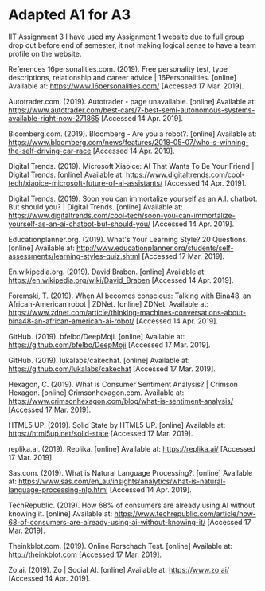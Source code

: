 # Adapted A1 for A3
IIT Assignment 3
I have used my Assignment 1 website due to full group drop out before end of semester, it not making logical sense to have a team profile on the website.

References
16personalities.com. (2019). Free personality test, type descriptions, relationship and career advice | 16Personalities. [online] Available at: https://www.16personalities.com/ [Accessed 17 Mar. 2019].

Autotrader.com. (2019). Autotrader - page unavailable. [online] Available at: https://www.autotrader.com/best-cars/7-best-semi-autonomous-systems-available-right-now-271865 [Accessed 14 Apr. 2019].

Bloomberg.com. (2019). Bloomberg - Are you a robot?. [online] Available at: https://www.bloomberg.com/news/features/2018-05-07/who-s-winning-the-self-driving-car-race [Accessed 14 Apr. 2019].

Digital Trends. (2019). Microsoft Xiaoice: AI That Wants To Be Your Friend | Digital Trends. [online] Available at: https://www.digitaltrends.com/cool-tech/xiaoice-microsoft-future-of-ai-assistants/ [Accessed 14 Apr. 2019].

Digital Trends. (2019). Soon you can immortalize yourself as an A.I. chatbot. But should you? | Digital Trends. [online] Available at: https://www.digitaltrends.com/cool-tech/soon-you-can-immortalize-yourself-as-an-ai-chatbot-but-should-you/ [Accessed 14 Apr. 2019].

Educationplanner.org. (2019). What's Your Learning Style? 20 Questions. [online] Available at: http://www.educationplanner.org/students/self-assessments/learning-styles-quiz.shtml [Accessed 17 Mar. 2019].

En.wikipedia.org. (2019). David Braben. [online] Available at: https://en.wikipedia.org/wiki/David_Braben [Accessed 14 Apr. 2019].

Foremski, T. (2019). When AI becomes conscious: Talking with Bina48, an African-American robot | ZDNet. [online] ZDNet. Available at: https://www.zdnet.com/article/thinking-machines-conversations-about-bina48-an-african-american-ai-robot/ [Accessed 14 Apr. 2019].

GitHub. (2019). bfelbo/DeepMoji. [online] Available at: https://github.com/bfelbo/DeepMoji [Accessed 17 Mar. 2019].

GitHub. (2019). lukalabs/cakechat. [online] Available at: https://github.com/lukalabs/cakechat [Accessed 17 Mar. 2019].

Hexagon, C. (2019). What is Consumer Sentiment Analysis? | Crimson Hexagon. [online] Crimsonhexagon.com. Available at: https://www.crimsonhexagon.com/blog/what-is-sentiment-analysis/ [Accessed 17 Mar. 2019].

HTML5 UP. (2019). Solid State by HTML5 UP. [online] Available at: https://html5up.net/solid-state [Accessed 17 Mar. 2019].

replika.ai. (2019). Replika. [online] Available at: https://replika.ai/ [Accessed 17 Mar. 2019].

Sas.com. (2019). What is Natural Language Processing?. [online] Available at: https://www.sas.com/en_au/insights/analytics/what-is-natural-language-processing-nlp.html [Accessed 14 Apr. 2019].

TechRepublic. (2019). How 68% of consumers are already using AI without knowing it. [online] Available at: https://www.techrepublic.com/article/how-68-of-consumers-are-already-using-ai-without-knowing-it/ [Accessed 17 Mar. 2019].

Theinkblot.com. (2019). Online Rorschach Test. [online] Available at: http://theinkblot.com [Accessed 17 Mar. 2019].

Zo.ai. (2019). Zo | Social AI. [online] Available at: https://www.zo.ai/ [Accessed 14 Apr. 2019].





